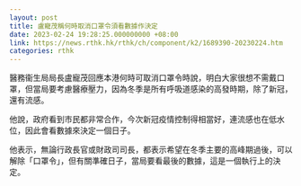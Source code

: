 ```yaml
---
layout: post
title: 盧寵茂稱何時取消口罩令須看數據作決定
date: 2023-02-24 19:28:25.000000000 +08:00
link: https://news.rthk.hk/rthk/ch/component/k2/1689390-20230224.htm
categories: rthk
---
```


醫務衞生局局長盧寵茂回應本港何時可取消口罩令時說，明白大家很想不需戴口罩，但當局要考慮醫療壓力，因為冬季是所有呼吸道感染的高發時期，除了新冠，還有流感。

他說，政府看到巿民都非常合作，今次新冠疫情控制得相當好，連流感也在低水位，因此會看數據來決定一個日子。

他表示，無論行政長官或財政司司長，都表示希望在冬季主要的高峰期過後，可以解除「口罩令」，但有關準確日子，當局要看最後的數據，這是一個執行上的決定。
